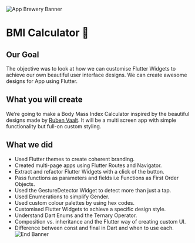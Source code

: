 ![App Brewery Banner](https://github.com/londonappbrewery/Images/blob/master/AppBreweryBanner.png)


# BMI Calculator 💪

## Our Goal

The objective was to look at how we can customise Flutter Widgets to achieve our own beautiful user interface designs. We can create awesome designs for App using Flutter. 


## What you will create

We’re going to make a Body Mass Index Calculator inspired by the beautiful designs made by [Ruben Vaalt](https://dribbble.com/shots/4585382-Simple-BMI-Calculator). It will be a multi screen app with simple functionality but full-on custom styling. 

## What we did

- Used Flutter themes to create coherent branding. 
- Created multi-page apps using Flutter Routes and Navigator.
- Extract and refactor Flutter Widgets with a click of the button. 
- Pass functions as parameters and fields i.e Functions as First Order Objects.
- Used the GestureDetector Widget to detect more than just a tap.
- Used Enumerations to simplify Gender.
- Used custom colour palettes by using hex codes.
- Customised Flutter Widgets to achieve a specific design style.
- Understand Dart Enums and the Ternary Operator.
- Composition vs. inheritance and the Flutter way of creating custom UI.
- Difference between const and final in Dart and when to use each.
![End Banner](https://github.com/londonappbrewery/Images/blob/master/readme-end-banner.png)
